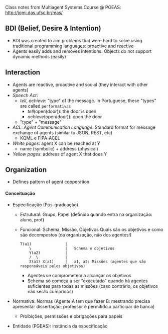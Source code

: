Class notes from Multiagent Systems Course @ PGEAS: http://jomi.das.ufsc.br/mas/

## BDI (Belief, Desire & Intention)

* BDI was created to aim problems that were hard to solve using traditional programming languages: proactive and reactive
* Agents easily adds and removes intentions. Objects do not support dynamic methods (easily)

## Interaction

* Agents are reactive, proactive and social (they interact with other agents)
* _Speech Act_:
  * _tell_, _achieve_: "type" of the message. In Portuguese, these "types" are called `performativas`
    * _tell_(open(door)): the door is open
    * _achieve_(open(door)): open the door
  * "type" + "message"
* _ACL_: _Agent Communication Language_. Standard format for message exchange of agents (similar to JSON, REST, etc)
  * KQML e FIPA-ACEL
* _White pages_: agent X can be reached at Y
    * name (symbolic) + address (physical)
* _Yellow pages_: address of agent X that does Y

## Organization

* Defines pattern of agent cooperation

#### Conceituação

* Especificação (Pós-graduação)
  * Estrutural: Grupo, Papel (definido quando entra na organização: aluno, prof)
  * Funcional: Schema, Missão, Objetivos
   Quais são os objetivos e como são decompostos (da organização, não dos agentes!)

    ```
    T(a1)			    |
        \				|	Schema e objetivos
        Y(a2)		    |
        /  \			|
        Z(a1) X(a1)		|	a1, a2: Missões (agentes que são responsáveis pelos objetivos)
    ```

      * Agentes se comprometem a alcançar os objetivos
      * Schema só começa a ser "executado" quando há agentes suficientes para todas as missões (caso contrário, os objetivos não serão cumpridos)

 * Normativa: Normas (Agente A tem que fazer B: mestrando precisa apresentar dissertação; professor é permitido a participar de banca)
   * Proibições, permissões e obrigações para papeis


* Entidade (PGEAS): instância da especificação